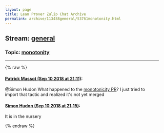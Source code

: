 ```yaml
---
layout: page
title: Lean Prover Zulip Chat Archive 
permalink: archive/113488general/53761monotonity.html
---
```


## Stream: [general](index.html)
### Topic: [monotonity](53761monotonity.html)

---


{% raw %}
#### [ Patrick Massot (Sep 10 2018 at 21:11)](https://leanprover.zulipchat.com/#narrow/stream/113488-general/topic/monotonity/near/133682679):
<p><span class="user-mention" data-user-id="110026">@Simon Hudon</span> What happened to the <a href="https://github.com/leanprover/mathlib/pull/85" target="_blank" title="https://github.com/leanprover/mathlib/pull/85">monotonicity PR</a>? I just tried to import that tactic and realized it's not yet merged</p>

#### [ Simon Hudon (Sep 10 2018 at 21:15)](https://leanprover.zulipchat.com/#narrow/stream/113488-general/topic/monotonity/near/133682909):
<p>It is in the nursery</p>


{% endraw %}
